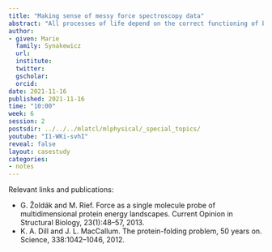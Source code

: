 ```yaml
---
title: "Making sense of messy force spectroscopy data"
abstract: "All processes of life depend on the correct functioning of biomolecules. To investigate the biochemical and biophysical properties of biomolecules and how they are affected by changes in environment or by disease-causing mutations, scientists challenge them with chemicals, temperature, pressure or force. Here, we will focus on force spectroscopy, a type of experiment in which piconewton forces can be applied to single molecules. The first bottleneck that scientists encounter is that of setting up the experiment and acquiring the data. However, if they are really unlucky, there can be a second bottleneck: messy data that nobody knows what to do with! In the world of single-molecule force spectroscopy, such data usually signifies the end of a project. But what if we found new methods of analysing the data that could potentially be combined with biophysical models to help us understand the system under investigation? In this session, we will first cover a few basics on proteins, optical tweezers and the data that is produced, before discussing examples of ‘nice’ and ‘messy’ data, the inherent limitations and the necessary pre-processing."
author:
- given: Marie
  family: Synakewicz
  url:
  institute:
  twitter:
  gscholar:
  orcid:
date: 2021-11-16
published: 2021-11-16
time: "10:00"
week: 6
session: 2
postsdir: ../../../mlatcl/mlphysical/_special_topics/
youtube: "I1-WKi-svhI"
reveal: false
layout: casestudy
categories:
- notes
---
```



Relevant links and publications:

* G. Žoldák and M. Rief. Force as a single molecule probe of multidimensional protein energy landscapes. Current Opinion in Structural Biology, 23(1):48–57, 2013.
* K. A. Dill and J. L. MacCallum. The protein-folding problem, 50 years on. Science, 338:1042–1046, 2012.
